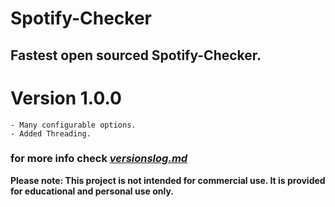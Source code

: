 # Spotify-Checker
## Fastest open sourced Spotify-Checker.

# Version 1.0.0
    - Many configurable options.
    - Added Threading.

### for more info check [*versionslog.md*](https://github.com/Sneezedip/Spotify-Checker/blob/main/versionslog.MD)

**Please note: This project is not intended for commercial use. It is provided for educational and personal use only.**
